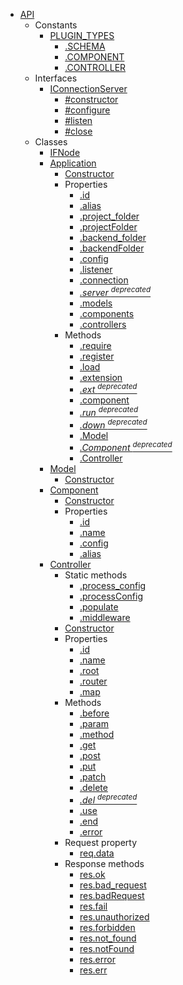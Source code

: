 * [API](/api)
    * Constants
        * [PLUGIN_TYPES](/api/plugin_types)
            * [.SCHEMA](/api/plugin_types#schema)
            * [.COMPONENT](/api/plugin_types#component)
            * [.CONTROLLER](/api/plugin_types#controller)
    * Interfaces
        * [IConnectionServer](/api/iconnectionserver)
            * [#constructor](/api/iconnectionserver#iconnectionserver-constructor)
            * [#configure](/api/iconnectionserver#iconnectionserver-configure)
            * [#listen](/api/iconnectionserver#iconnectionserver-listen)
            * [#close](/api/iconnectionserver#iconnectionserver-close)
    * Classes
        * [IFNode](/api/ifnode)
        * [Application](/api/application)
            * [Constructor](/api/application#application-constructor)
            * Properties
                * [.id](/api/application#application-id)
                * [.alias](/api/application#application-alias)
                * [.project_folder](/api/application#application-project_folder)
                * [.projectFolder](/api/application#application-project_folder)
                * [.backend_folder](/api/application#application-backend_folder)
                * [.backendFolder](/api/application#application-backend_folder)
                * [.config](/api/application#application-config)
                * [.listener](/api/application#application-listener)
                * [.connection](/api/application#application-connection)
                * _[.server <sup>deprecated</sup>](/api/application#application-server)_
                * [.models](/api/application#application-models)
                * [.components](/api/application#application-components)
                * [.controllers](/api/application#application-controllers)
            * Methods
                * [.require](/api/application#application-require)
                * [.register](/api/application#application-register)
                * [.load](/api/application#application-load)
                * [.extension](/api/application#application-extension)
                * _[.ext <sup>deprecated</sup>](/api/application#application-extension)_
                * [.component](/api/application#application-component)
                * _[.run <sup>deprecated</sup>](/api/application#application-run)_
                * _[.down <sup>deprecated</sup>](/api/application#application-down)_
                * [.Model](/api/application#application-model-class)
                * _[.Component <sup>deprecated</sup>](/api/application#application-component-class)_
                * [.Controller](/api/application#application-controller-class)
        * [Model](/api/model)
            * [Constructor](/api/model#model-constructor)
        * [Component](/api/component)
            * [Constructor](/api/component#component-constructor)
            * Properties
                * [.id](/api/component#component-id)
                * [.name](/api/component#component-name)
                * [.config](/api/component#component-config)
                * [.alias](/api/component#component-alias)
        * [Controller](/api/controller)
            * Static methods
                * [.process_config](/api/controller#process_config)
                * [.processConfig](/api/controller#process_config)
                * [.populate](/api/controller#populate)
                * [.middleware](/api/controller#middleware)
            * [Constructor](/api/controller#constructor)
            * Properties
                * [.id](/api/controller#controller-id)
                * [.name](/api/controller#controller-name)
                * [.root](/api/controller#controller-root)
                * [.router](/api/controller#controller-router)
                * [.map](/api/controller#controller-map)
            * Methods
                * [.before](/api/controller#before)
                * [.param](/api/controller#param)
                * [.method](/api/controller#method)
                * [.get](/api/controller#method-get)
                * [.post](/api/controller#method-post)
                * [.put](/api/controller#method-put)
                * [.patch](/api/controller#method-patch)
                * [.delete](/api/controller#method-delete)
                * _[.del <sup>deprecated</sup>](/api/controller#method-del)_
                * [.use](/api/controller#use)
                * [.end](/api/controller#end)
                * [.error](/api/controller#error)
            * Request property
                * [req.data](/api/controller#request-data)
            * Response methods
                * [res.ok](/api/controller#response-ok)
                * [res.bad_request](/api/controller#response-bad_request)
                * [res.badRequest](/api/controller#response-bad_request)
                * [res.fail](/api/controller#response-bad_request)
                * [res.unauthorized](/api/controller#response-unauthorized)
                * [res.forbidden](/api/controller#response-forbidden)
                * [res.not_found](/api/controller#response-not_found)
                * [res.notFound](/api/controller#response-not_found)
                * [res.error](/api/controller#response-error)
                * [res.err](/api/controller#response-error)
